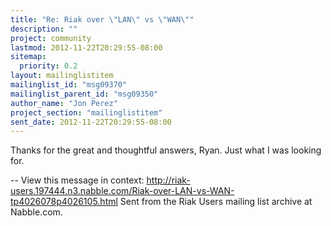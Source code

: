 ```yaml
---
title: "Re: Riak over \"LAN\" vs \"WAN\""
description: ""
project: community
lastmod: 2012-11-22T20:29:55-08:00
sitemap:
  priority: 0.2
layout: mailinglistitem
mailinglist_id: "msg09370"
mailinglist_parent_id: "msg09350"
author_name: "Jon Perez"
project_section: "mailinglistitem"
sent_date: 2012-11-22T20:29:55-08:00
---
```



Thanks for the great and thoughtful answers, Ryan. Just what I was looking
for.

--
View this message in context: 
http://riak-users.197444.n3.nabble.com/Riak-over-LAN-vs-WAN-tp4026078p4026105.html
Sent from the Riak Users mailing list archive at Nabble.com.

